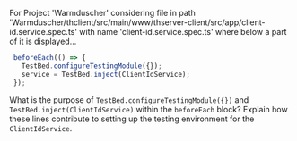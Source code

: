 For Project 'Warmduscher' considering file in path 'Warmduscher/thclient/src/main/www/thserver-client/src/app/client-id.service.spec.ts' with name 'client-id.service.spec.ts' where below a part of it is displayed... 
```typescript
 beforeEach(() => {
   TestBed.configureTestingModule({});
   service = TestBed.inject(ClientIdService);
 });
```
What is the purpose of `TestBed.configureTestingModule({})` and `TestBed.inject(ClientIdService)` within the `beforeEach` block? Explain how these lines contribute to setting up the testing environment for the `ClientIdService`.